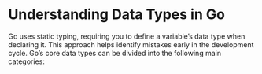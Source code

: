 # Understanding Data Types in Go

Go uses static typing, requiring you to define a variable’s data type when declaring it. This approach helps identify mistakes early in the development cycle. Go’s core data types can be divided into the following main categories:
